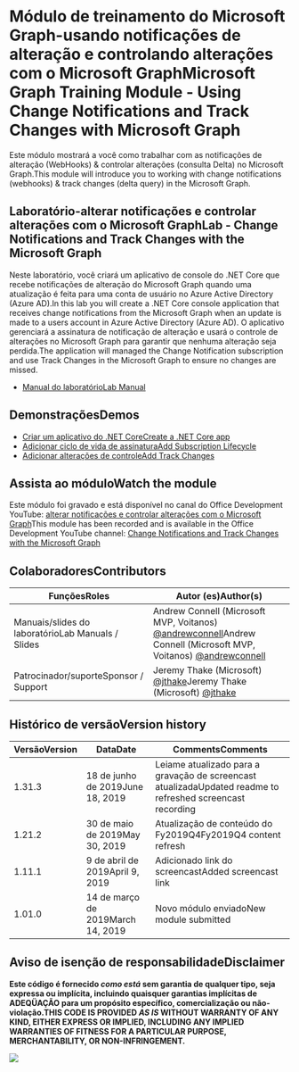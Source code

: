 # <a name="microsoft-graph-training-module---using-change-notifications-and-track-changes-with-microsoft-graph"></a><span data-ttu-id="4ce72-101">Módulo de treinamento do Microsoft Graph-usando notificações de alteração e controlando alterações com o Microsoft Graph</span><span class="sxs-lookup"><span data-stu-id="4ce72-101">Microsoft Graph Training Module - Using Change Notifications and Track Changes with Microsoft Graph</span></span>

<span data-ttu-id="4ce72-102">Este módulo mostrará a você como trabalhar com as notificações de alteração (WebHooks) & controlar alterações (consulta Delta) no Microsoft Graph.</span><span class="sxs-lookup"><span data-stu-id="4ce72-102">This module will introduce you to working with change notifications (webhooks) & track changes (delta query) in the Microsoft Graph.</span></span>

## <a name="lab---change-notifications-and-track-changes-with-the-microsoft-graph"></a><span data-ttu-id="4ce72-103">Laboratório-alterar notificações e controlar alterações com o Microsoft Graph</span><span class="sxs-lookup"><span data-stu-id="4ce72-103">Lab - Change Notifications and Track Changes with the Microsoft Graph</span></span>

<span data-ttu-id="4ce72-104">Neste laboratório, você criará um aplicativo de console do .NET Core que recebe notificações de alteração do Microsoft Graph quando uma atualização é feita para uma conta de usuário no Azure Active Directory (Azure AD).</span><span class="sxs-lookup"><span data-stu-id="4ce72-104">In this lab you will create a .NET Core console application that receives change notifications from the Microsoft Graph when an update is made to a users account in Azure Active Directory (Azure AD).</span></span> <span data-ttu-id="4ce72-105">O aplicativo gerenciará a assinatura de notificação de alteração e usará o controle de alterações no Microsoft Graph para garantir que nenhuma alteração seja perdida.</span><span class="sxs-lookup"><span data-stu-id="4ce72-105">The application will managed the Change Notification subscription and use Track Changes in the Microsoft Graph to ensure no changes are missed.</span></span>

- [<span data-ttu-id="4ce72-106">Manual do laboratório</span><span class="sxs-lookup"><span data-stu-id="4ce72-106">Lab Manual</span></span>](./Lab.md)

## <a name="demos"></a><span data-ttu-id="4ce72-107">Demonstrações</span><span class="sxs-lookup"><span data-stu-id="4ce72-107">Demos</span></span>

- [<span data-ttu-id="4ce72-108">Criar um aplicativo do .NET Core</span><span class="sxs-lookup"><span data-stu-id="4ce72-108">Create a .NET Core app</span></span>](./demos/01-create-application)
- [<span data-ttu-id="4ce72-109">Adicionar ciclo de vida de assinatura</span><span class="sxs-lookup"><span data-stu-id="4ce72-109">Add Subscription Lifecycle</span></span>](./demos/02-subscription-management)
- [<span data-ttu-id="4ce72-110">Adicionar alterações de controle</span><span class="sxs-lookup"><span data-stu-id="4ce72-110">Add Track Changes</span></span>](./demos/03-track-changes)

## <a name="watch-the-module"></a><span data-ttu-id="4ce72-111">Assista ao módulo</span><span class="sxs-lookup"><span data-stu-id="4ce72-111">Watch the module</span></span>

<span data-ttu-id="4ce72-112">Este módulo foi gravado e está disponível no canal do Office Development YouTube: [alterar notificações e controlar alterações com o Microsoft Graph](https://youtu.be/fThiCZmIcMQ)</span><span class="sxs-lookup"><span data-stu-id="4ce72-112">This module has been recorded and is available in the Office Development YouTube channel: [Change Notifications and Track Changes with the Microsoft Graph](https://youtu.be/fThiCZmIcMQ)</span></span>

## <a name="contributors"></a><span data-ttu-id="4ce72-113">Colaboradores</span><span class="sxs-lookup"><span data-stu-id="4ce72-113">Contributors</span></span>

|        <span data-ttu-id="4ce72-114">Funções</span><span class="sxs-lookup"><span data-stu-id="4ce72-114">Roles</span></span>         |                                       <span data-ttu-id="4ce72-115">Autor (es)</span><span class="sxs-lookup"><span data-stu-id="4ce72-115">Author(s)</span></span>                                       |
| -------------------- | ------------------------------------------------------------------------------------- |
| <span data-ttu-id="4ce72-116">Manuais/slides do laboratório</span><span class="sxs-lookup"><span data-stu-id="4ce72-116">Lab Manuals / Slides</span></span> | <span data-ttu-id="4ce72-117">Andrew Connell (Microsoft MVP, Voitanos) [@andrewconnell](//github.com/andrewconnell)</span><span class="sxs-lookup"><span data-stu-id="4ce72-117">Andrew Connell (Microsoft MVP, Voitanos) [@andrewconnell](//github.com/andrewconnell)</span></span> |
| <span data-ttu-id="4ce72-118">Patrocinador/suporte</span><span class="sxs-lookup"><span data-stu-id="4ce72-118">Sponsor / Support</span></span>    | <span data-ttu-id="4ce72-119">Jeremy Thake (Microsoft) [@jthake](//github.com/jthake)</span><span class="sxs-lookup"><span data-stu-id="4ce72-119">Jeremy Thake (Microsoft) [@jthake](//github.com/jthake)</span></span>                               |

## <a name="version-history"></a><span data-ttu-id="4ce72-120">Histórico de versão</span><span class="sxs-lookup"><span data-stu-id="4ce72-120">Version history</span></span>

| <span data-ttu-id="4ce72-121">Versão</span><span class="sxs-lookup"><span data-stu-id="4ce72-121">Version</span></span> |      <span data-ttu-id="4ce72-122">Data</span><span class="sxs-lookup"><span data-stu-id="4ce72-122">Date</span></span>      |                     <span data-ttu-id="4ce72-123">Comments</span><span class="sxs-lookup"><span data-stu-id="4ce72-123">Comments</span></span>                     |
| ------- | -------------- | ------------------------------------------------ |
| <span data-ttu-id="4ce72-124">1.3</span><span class="sxs-lookup"><span data-stu-id="4ce72-124">1.3</span></span>     | <span data-ttu-id="4ce72-125">18 de junho de 2019</span><span class="sxs-lookup"><span data-stu-id="4ce72-125">June 18, 2019</span></span>  | <span data-ttu-id="4ce72-126">Leiame atualizado para a gravação de screencast atualizada</span><span class="sxs-lookup"><span data-stu-id="4ce72-126">Updated readme to refreshed screencast recording</span></span> |
| <span data-ttu-id="4ce72-127">1.2</span><span class="sxs-lookup"><span data-stu-id="4ce72-127">1.2</span></span>     | <span data-ttu-id="4ce72-128">30 de maio de 2019</span><span class="sxs-lookup"><span data-stu-id="4ce72-128">May 30, 2019</span></span>   | <span data-ttu-id="4ce72-129">Atualização de conteúdo do Fy2019Q4</span><span class="sxs-lookup"><span data-stu-id="4ce72-129">Fy2019Q4 content refresh</span></span>                         |
| <span data-ttu-id="4ce72-130">1.1</span><span class="sxs-lookup"><span data-stu-id="4ce72-130">1.1</span></span>     | <span data-ttu-id="4ce72-131">9 de abril de 2019</span><span class="sxs-lookup"><span data-stu-id="4ce72-131">April 9, 2019</span></span>  | <span data-ttu-id="4ce72-132">Adicionado link do screencast</span><span class="sxs-lookup"><span data-stu-id="4ce72-132">Added screencast link</span></span>                            |
| <span data-ttu-id="4ce72-133">1.0</span><span class="sxs-lookup"><span data-stu-id="4ce72-133">1.0</span></span>     | <span data-ttu-id="4ce72-134">14 de março de 2019</span><span class="sxs-lookup"><span data-stu-id="4ce72-134">March 14, 2019</span></span> | <span data-ttu-id="4ce72-135">Novo módulo enviado</span><span class="sxs-lookup"><span data-stu-id="4ce72-135">New module submitted</span></span>                             |

## <a name="disclaimer"></a><span data-ttu-id="4ce72-136">Aviso de isenção de responsabilidade</span><span class="sxs-lookup"><span data-stu-id="4ce72-136">Disclaimer</span></span>

<span data-ttu-id="4ce72-137">**Este código é fornecido _como está_ sem garantia de qualquer tipo, seja expressa ou implícita, incluindo quaisquer garantias implícitas de ADEQÜAÇÃO para um propósito específico, comercialização ou não-violação.**</span><span class="sxs-lookup"><span data-stu-id="4ce72-137">**THIS CODE IS PROVIDED _AS IS_ WITHOUT WARRANTY OF ANY KIND, EITHER EXPRESS OR IMPLIED, INCLUDING ANY IMPLIED WARRANTIES OF FITNESS FOR A PARTICULAR PURPOSE, MERCHANTABILITY, OR NON-INFRINGEMENT.**</span></span>

<img src="https://telemetry.sharepointpnp.com/msgraph-training-changenotifications" />
